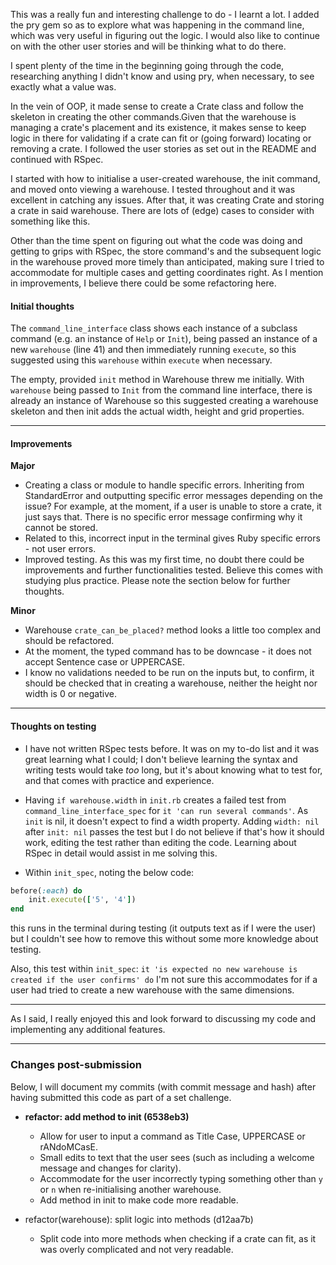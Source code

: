 This was a really fun and interesting challenge to do - I learnt a lot. I added the pry gem so as to explore what was happening in the command line, which was very useful in figuring out the logic. I would also like to continue on with the other user stories and will be thinking what to do there.

I spent plenty of the time in the beginning going through the code, researching anything I didn't know and using pry, when necessary, to see exactly what a value was.

In the vein of OOP, it made sense to create a Crate class and follow the skeleton in creating the other commands.Given that the warehouse is managing a crate's placement and its existence, it makes sense to keep logic in there for validating if a crate can fit or (going forward) locating or removing a crate. I followed the user stories as set out in the README and continued with RSpec.

I started with how to initialise a user-created warehouse, the init command, and moved onto viewing a warehouse. I tested throughout and it was excellent in catching any issues. After that, it was creating Crate and storing a crate in said warehouse. There are lots of (edge) cases to consider with something like this.

Other than the time spent on figuring out what the code was doing and getting to grips with RSpec, the store command's and the subsequent logic in the warehouse proved more timely than anticipated, making sure I tried to accommodate for multiple cases and getting coordinates right. As I mention in improvements, I believe there could be some refactoring here.

#### Initial thoughts

The `command_line_interface` class shows each instance of a subclass command (e.g. an instance of `Help` or `Init`), being passed an instance of a new `warehouse` (line 41) and then immediately running `execute`, so this suggested using this `warehouse` within `execute` when necessary.

The empty, provided `init` method in Warehouse threw me initially. With `warehouse` being passed to `Init` from the command line interface, there is already an instance of Warehouse so this suggested creating a warehouse skeleton and then init adds the actual width, height and grid properties.

---

#### Improvements

**Major**

- Creating a class or module to handle specific errors. Inheriting from StandardError and outputting specific error messages depending on the issue? For example, at the moment, if a user is unable to store a crate, it just says that. There is no specific error message confirming why it cannot be stored.
- Related to this, incorrect input in the terminal gives Ruby specific errors - not user errors.
- Improved testing. As this was my first time, no doubt there could be improvements and further functionalities tested. Believe this comes with studying plus practice. Please note the section below for further thoughts.

**Minor**

- Warehouse `crate_can_be_placed?` method looks a little too complex and should be refactored.
- At the moment, the typed command has to be downcase - it does not accept Sentence case or UPPERCASE.
- I know no validations needed to be run on the inputs but, to confirm, it should be checked that in creating a warehouse, neither the height nor width is 0 or negative.

---

#### Thoughts on testing

- I have not written RSpec tests before. It was on my to-do list and it was great learning what I could; I don't believe learning the syntax and writing tests would take _too_ long, but it's about knowing what to test for, and that comes with practice and experience.

- Having `if warehouse.width` in `init.rb` creates a failed test from `command_line_interface_spec` for `it 'can run several commands'`. As `init` is nil, it doesn't expect to find a width property. Adding `width: nil` after `init: nil` passes the test but I do not believe if that's how it should work, editing the test rather than editing the code. Learning about RSpec in detail would assist in me solving this.

- Within `init_spec`, noting the below code:

```ruby
before(:each) do
	init.execute(['5', '4'])
end
```

this runs in the terminal during testing (it outputs text as if I were the user) but I couldn't see how to remove this without some more knowledge about testing.

Also, this test within `init_spec`:
`it 'is expected no new warehouse is created if the user confirms' do`
I'm not sure this accommodates for if a user had tried to create a new warehouse with the same dimensions.

---

As I said, I really enjoyed this and look forward to discussing my code and implementing any additional features.

---

### Changes post-submission

Below, I will document my commits (with commit message and hash) after having submitted this code as part of a set challenge.

- **refactor: add method to init (6538eb3)**

  - Allow for user to input a command as Title Case, UPPERCASE or rANdoMCasE.
  - Small edits to text that the user sees (such as including a welcome message and changes for clarity).
  - Accommodate for the user incorrectly typing something other than `y` or `n` when re-initialising another warehouse.
  - Add method in init to make code more readable.

- refactor(warehouse): split logic into methods (d12aa7b)
  - Split code into more methods when checking if a crate can fit, as it was overly complicated and not very readable.
